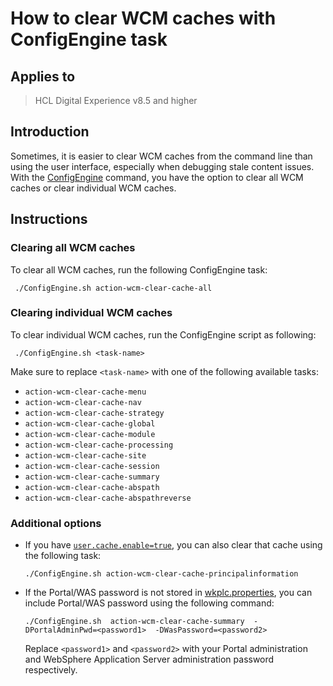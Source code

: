 # How to clear WCM caches with ConfigEngine task

## Applies to

> HCL Digital Experience v8.5 and higher

## Introduction

Sometimes, it is easier to clear WCM caches from the command line than using the user interface, especially when debugging stale content issues. With the [ConfigEngine](../../../deployment/manage/portal_admin_tools/index.md#overview-of-configengine) command, you have the option to clear all WCM caches or clear individual WCM caches.

## Instructions

### Clearing all WCM caches

To clear all WCM caches, run the following ConfigEngine task:

```text
 ./ConfigEngine.sh action-wcm-clear-cache-all
```

### Clearing individual WCM caches

To clear individual WCM caches, run the ConfigEngine script as following:  

```text
 ./ConfigEngine.sh <task-name>
```

Make sure to replace `<task-name>` with one of the following available tasks:

- `action-wcm-clear-cache-menu`  
- `action-wcm-clear-cache-nav`  
- `action-wcm-clear-cache-strategy`  
- `action-wcm-clear-cache-global`  
- `action-wcm-clear-cache-module`  
- `action-wcm-clear-cache-processing`  
- `action-wcm-clear-cache-site`  
- `action-wcm-clear-cache-session`  
- `action-wcm-clear-cache-summary`  
- `action-wcm-clear-cache-abspath`  
- `action-wcm-clear-cache-abspathreverse`  

### Additional options

- If you have [`user.cache.enable=true`](../../../manage_content/wcm_configuration/wcm_svc_cfg/srvcfgwcmref_config.md), you can also clear that cache using the following task:  

    ```text
    ./ConfigEngine.sh action-wcm-clear-cache-principalinformation
    ```  

- If the Portal/WAS password is not stored in [wkplc.properties](../../../deployment/manage/cfg_property_files/wkplc-dita.md), you can include Portal/WAS password using the following command:  

    ```text
    ./ConfigEngine.sh  action-wcm-clear-cache-summary  -DPortalAdminPwd=<password1>  -DWasPassword=<password2>
    ```

    Replace `<password1>` and `<password2>` with your Portal administration and WebSphere Application Server administration password respectively.  
